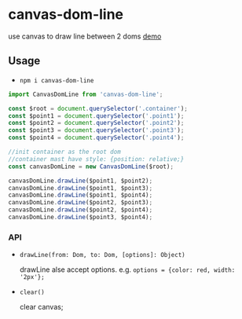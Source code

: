 # canvas-dom-line
use canvas to draw line between 2 doms [demo](https://jsbin.com/baperev/edit?html,css,js,output)

## Usage
* `npm i canvas-dom-line`

```javascript
import CanvasDomLine from 'canvas-dom-line';

const $root = document.querySelector('.container');
const $point1 = document.querySelector('.point1');
const $point2 = document.querySelector('.point2');
const $point3 = document.querySelector('.point3');
const $point4 = document.querySelector('.point4');

//init container as the root dom
//container mast have style: {position: relative;}
const canvasDomLine = new CanvasDomLine($root);

canvasDomLine.drawLine($point1, $point2);
canvasDomLine.drawLine($point1, $point3);
canvasDomLine.drawLine($point1, $point4);
canvasDomLine.drawLine($point2, $point3);
canvasDomLine.drawLine($point2, $point4);
canvasDomLine.drawLine($point3, $point4);
```


### API

* `drawLine(from: Dom, to: Dom, [options]: Object)`

  drawLine alse accept options. e.g. `options = {color: red, width: '2px'};`

* `clear()`

  clear canvas;
